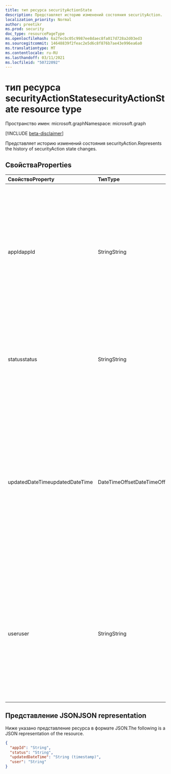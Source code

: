 ```yaml
---
title: тип ресурса securityActionState
description: Представляет историю изменений состояния securityAction.
localization_priority: Normal
author: preetikr
ms.prod: security
doc_type: resourcePageType
ms.openlocfilehash: 6a2fecbc05c9987ee8daec8fa017d728a2d03ed3
ms.sourcegitcommit: 14648839f2feac2e5d6c8f876b7ae43e996ea6a0
ms.translationtype: MT
ms.contentlocale: ru-RU
ms.lasthandoff: 03/11/2021
ms.locfileid: "50722092"
---
```

# <a name="securityactionstate-resource-type"></a><span data-ttu-id="d344b-103">тип ресурса securityActionState</span><span class="sxs-lookup"><span data-stu-id="d344b-103">securityActionState resource type</span></span>

<span data-ttu-id="d344b-104">Пространство имен: microsoft.graph</span><span class="sxs-lookup"><span data-stu-id="d344b-104">Namespace: microsoft.graph</span></span>

[!INCLUDE [beta-disclaimer](../../includes/beta-disclaimer.md)]

<span data-ttu-id="d344b-105">Представляет историю изменений состояния securityAction.</span><span class="sxs-lookup"><span data-stu-id="d344b-105">Represents the history of securityAction state changes.</span></span>

## <a name="properties"></a><span data-ttu-id="d344b-106">Свойства</span><span class="sxs-lookup"><span data-stu-id="d344b-106">Properties</span></span>

| <span data-ttu-id="d344b-107">Свойство</span><span class="sxs-lookup"><span data-stu-id="d344b-107">Property</span></span>     | <span data-ttu-id="d344b-108">Тип</span><span class="sxs-lookup"><span data-stu-id="d344b-108">Type</span></span>        | <span data-ttu-id="d344b-109">Описание</span><span class="sxs-lookup"><span data-stu-id="d344b-109">Description</span></span> |
|:-------------|:------------|:------------|
|<span data-ttu-id="d344b-110">appId</span><span class="sxs-lookup"><span data-stu-id="d344b-110">appId</span></span>|<span data-ttu-id="d344b-111">String</span><span class="sxs-lookup"><span data-stu-id="d344b-111">String</span></span>|<span data-ttu-id="d344b-112">ID приложения вызываемого приложения, которое представило обновление (PATCH) к действию.</span><span class="sxs-lookup"><span data-stu-id="d344b-112">The Application ID of the calling application that submitted an update (PATCH) to the action.</span></span> <span data-ttu-id="d344b-113">Маркер должен быть извлечен из маркера auth и не вошел `appId` вручную с помощью вызываемого приложения.</span><span class="sxs-lookup"><span data-stu-id="d344b-113">The `appId` should be extracted from the auth token and not entered manually by the calling application.</span></span>|
|<span data-ttu-id="d344b-114">status</span><span class="sxs-lookup"><span data-stu-id="d344b-114">status</span></span>|<span data-ttu-id="d344b-115">String</span><span class="sxs-lookup"><span data-stu-id="d344b-115">String</span></span>| <span data-ttu-id="d344b-116">Состояние securityAction в этом обновлении.</span><span class="sxs-lookup"><span data-stu-id="d344b-116">Status of the securityAction in this update.</span></span> <span data-ttu-id="d344b-117">Возможные значения: `NotStarted`, `Running`, `Completed`, `Failed`.</span><span class="sxs-lookup"><span data-stu-id="d344b-117">Possible values are: `NotStarted`, `Running`, `Completed`, `Failed`.</span></span>|
|<span data-ttu-id="d344b-118">updatedDateTime</span><span class="sxs-lookup"><span data-stu-id="d344b-118">updatedDateTime</span></span>|<span data-ttu-id="d344b-119">DateTimeOffset</span><span class="sxs-lookup"><span data-stu-id="d344b-119">DateTimeOffset</span></span>| <span data-ttu-id="d344b-120">Timestamp при обновлении actionState.</span><span class="sxs-lookup"><span data-stu-id="d344b-120">Timestamp when the actionState was updated.</span></span> <span data-ttu-id="d344b-121">Тип Timestamp представляет сведения о времени и дате с использованием формата ISO 8601 (всегда применяется формат UTC).</span><span class="sxs-lookup"><span data-stu-id="d344b-121">The Timestamp type represents date and time information using ISO 8601 format and is always in UTC time.</span></span> <span data-ttu-id="d344b-122">Например, значение полуночи 1 января 2014 г. в формате UTC: `2014-01-01T00:00:00Z`.</span><span class="sxs-lookup"><span data-stu-id="d344b-122">For example, midnight UTC on Jan 1, 2014 is `2014-01-01T00:00:00Z`</span></span>|
|<span data-ttu-id="d344b-123">user</span><span class="sxs-lookup"><span data-stu-id="d344b-123">user</span></span>|<span data-ttu-id="d344b-124">String</span><span class="sxs-lookup"><span data-stu-id="d344b-124">String</span></span>|<span data-ttu-id="d344b-125">Основное имя пользователя пользователя, который отправил в действие обновление (PATCH).</span><span class="sxs-lookup"><span data-stu-id="d344b-125">The user principal name of the signed-in user that submitted an update (PATCH) to the action.</span></span> <span data-ttu-id="d344b-126">Маркер должен быть извлечен из маркера auth и не вошел `user` вручную с помощью вызываемого приложения.</span><span class="sxs-lookup"><span data-stu-id="d344b-126">The `user` should be extracted from the auth token and not entered manually by the calling application.</span></span>|

## <a name="json-representation"></a><span data-ttu-id="d344b-127">Представление JSON</span><span class="sxs-lookup"><span data-stu-id="d344b-127">JSON representation</span></span>

<span data-ttu-id="d344b-128">Ниже указано представление ресурса в формате JSON.</span><span class="sxs-lookup"><span data-stu-id="d344b-128">The following is a JSON representation of the resource.</span></span>

<!-- {
  "blockType": "resource",
  "optionalProperties": [

  ],
  "@odata.type": "microsoft.graph.securityActionState",
  "baseType": null
}-->

```json
{
  "appId": "String",
  "status": "String",
  "updatedDateTime": "String (timestamp)",
  "user": "String"
}
```

<!-- uuid: 16cd6b66-4b1a-43a1-adaf-3a886856ed98
2019-02-04 14:57:30 UTC -->
<!-- {
  "type": "#page.annotation",
  "description": "securityActionState resource",
  "keywords": "",
  "section": "documentation",
  "tocPath": ""
}-->


